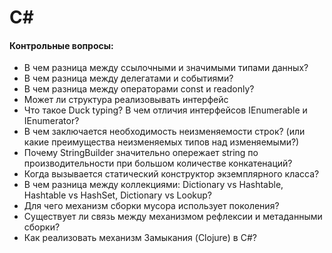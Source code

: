 # C\#

#### Контрольные вопросы:

* В чем разница между ссылочными и значимыми типами данных?
* В чем разница между делегатами и событиями?
* В чем разница между операторами const и readonly?
* Может ли структура реализовывать интерфейс
* Что такое Duck typing? В чем отличия интерфейсов IEnumerable и IEnumerator?
* В чем заключается необходимость неизменяемости строк? \(или какие преимущества неизменяемых типов над изменяемыми?\)
* Почему StringBuilder значительно опережает string по производительности при большом количестве конкатенаций?
* Когда вызывается статический конструктор экземплярного класса?
* В чем разница между коллекциями: Dictionary vs Hashtable, Hashtable vs HashSet, Dictionary vs Lookup?
* Для чего механизм сборки мусора использует поколения?
* Существует ли связь между механизмом рефлексии и метаданными сборки?
* Как реализовать механизм Замыкания \(Clojure\) в C\#?

